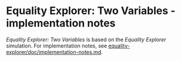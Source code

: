 # Equality Explorer: Two Variables - implementation notes

_Equality Explorer: Two Variables_ is based on the _Equality Explorer_ simulation. For implementation notes,
see [equality-explorer/doc/implementation-notes.md](https://github.com/phetsims/equality-explorer/blob/main/doc/implementation-notes.md).